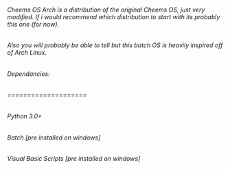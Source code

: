 ###### Cheems OS Arch is a distribution of the original Cheems OS, just very modified. If i would recommend which distribution to start with its probably this one (for now).
###### Also you will probably be able to tell but this batch OS is heavily inspired off of Arch Linux.

###### Dependancies:
###### ====================

###### Python 3.0+
###### Batch [pre installed on windows]
###### Visual Basic Scripts [pre installed on windows]
